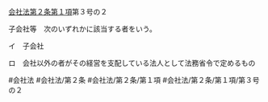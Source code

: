 [会社法第２条第１項](会社法＿＿＿＿第２条第１項)第３号の２

子会社等　次のいずれかに該当する者をいう。

イ　子会社

ロ　会社以外の者がその経営を支配している法人として法務省令で定めるもの


#会社法
#会社法/第２条
#会社法/第２条/第１項
#会社法/第２条/第１項/第３号の２
